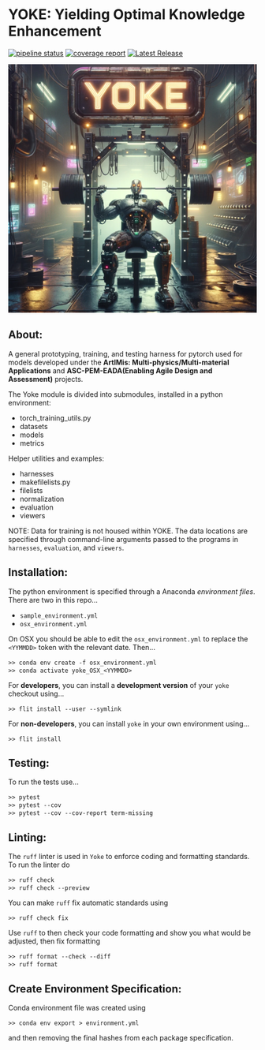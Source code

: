 YOKE: Yielding Optimal Knowledge Enhancement
============================================


[![pipeline status](https://gitlab.lanl.gov/multiphysmultimatapps/yoke/badges/main/pipeline.svg)](https://gitlab.lanl.gov/multiphysmultimatapps/yoke/-/commits/main) 
 [![coverage report](https://gitlab.lanl.gov/multiphysmultimatapps/yoke/badges/main/coverage.svg)](https://gitlab.lanl.gov/multiphysmultimatapps/yoke/-/commits/main) 
  [![Latest Release](https://gitlab.lanl.gov/multiphysmultimatapps/yoke/-/badges/release.svg)](https://gitlab.lanl.gov/multiphysmultimatapps/yoke/-/releases) 

![Get YOKEd!](./YOKE_DALLE_512x512.png)


About:
------

A general prototyping, training, and testing harness for pytorch used
for models developed under the **ArtIMis: Multi-physics/Multi-material
Applications** and **ASC-PEM-EADA(Enabling Agile Design and Assessment)**
projects.

The Yoke module is divided into submodules, installed in a python environment:

- torch_training_utils.py
- datasets
- models
- metrics

Helper utilities and examples:

- harnesses
- makefilelists.py
- filelists
- normalization
- evaluation
- viewers

NOTE: Data for training is not housed within YOKE. The data locations are
specified through command-line arguments passed to the programs in
`harnesses`, `evaluation`, and `viewers`.


Installation:
-------------

The python environment is specified through a Anaconda *environment
files*. There are two in this repo...

- `sample_environment.yml`
- `osx_environment.yml`

On OSX you should be able to edit the `osx_environment.yml` to replace
the `<YYMMDD>` token with the relevant date. Then...

```
>> conda env create -f osx_environment.yml
>> conda activate yoke_OSX_<YYMMDD>
```

For **developers**, you can install a **development version** of your
`yoke` checkout using...

```
>> flit install --user --symlink
```

For **non-developers**, you can install `yoke` in your own environment
using...

```
>> flit install
```

Testing:
--------

To run the tests use...

```
>> pytest
>> pytest --cov
>> pytest --cov --cov-report term-missing
```

Linting:
--------

The `ruff` linter is used in `Yoke` to enforce coding and formatting
standards. To run the linter do

```
>> ruff check
>> ruff check --preview
```

You can make `ruff` fix automatic standards using

```
>> ruff check fix
```

Use `ruff` to then check your code formatting and show you what would
be adjusted, then fix formatting

```
>> ruff format --check --diff
>> ruff format
```


Create Environment Specification:
---------------------------------

Conda environment file was created using

```
>> conda env export > environment.yml
```

and then removing the final hashes from each package specification.